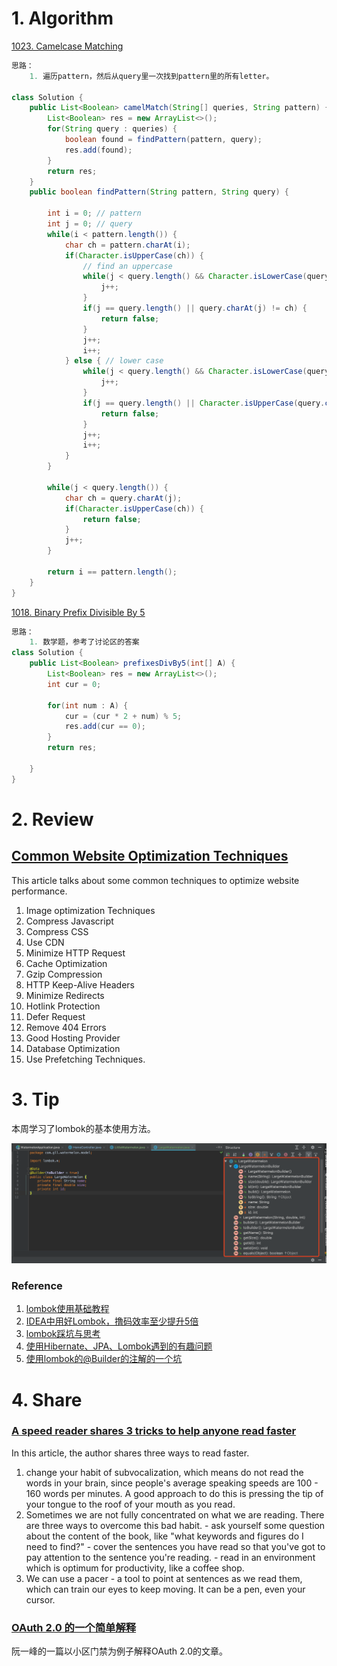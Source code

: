 # 1. Algorithm
[1023. Camelcase Matching](https://leetcode.com/contest/weekly-contest-131/problems/camelcase-matching/)
```Java
思路：
    1. 遍历pattern，然后从query里一次找到pattern里的所有letter。
    
class Solution {
    public List<Boolean> camelMatch(String[] queries, String pattern) {
        List<Boolean> res = new ArrayList<>();
        for(String query : queries) {
            boolean found = findPattern(pattern, query);
            res.add(found);
        }
        return res;
    }
    public boolean findPattern(String pattern, String query) {
        
        int i = 0; // pattern
        int j = 0; // query
        while(i < pattern.length()) {
            char ch = pattern.charAt(i);
            if(Character.isUpperCase(ch)) {
                // find an uppercase
                while(j < query.length() && Character.isLowerCase(query.charAt(j))) {
                    j++;
                }
                if(j == query.length() || query.charAt(j) != ch) {
                    return false;
                }
                j++;
                i++;
            } else { // lower case
                while(j < query.length() && Character.isLowerCase(query.charAt(j)) && query.charAt(j) != ch) {
                    j++;
                }
                if(j == query.length() || Character.isUpperCase(query.charAt(j))) {
                    return false;
                }
                j++;
                i++;
            }
        }
        
        while(j < query.length()) {
            char ch = query.charAt(j);
            if(Character.isUpperCase(ch)) {
                return false;
            }
            j++;
        }
        
        return i == pattern.length();
    }           
}
```
[1018. Binary Prefix Divisible By 5](https://leetcode.com/problems/binary-prefix-divisible-by-5/)
```Java        
思路：
    1. 数学题，参考了讨论区的答案
class Solution {
    public List<Boolean> prefixesDivBy5(int[] A) {
        List<Boolean> res = new ArrayList<>();
        int cur = 0;
        
        for(int num : A) {
            cur = (cur * 2 + num) % 5;
            res.add(cur == 0);
        }
        return res;
        
    }
}

```
# 2. Review
## [Common Website Optimization Techniques](https://www.technolush.com/blog/common-website-optimization-techniques)
This article talks about some common techniques to optimize website performance.
1. Image optimization Techniques
2. Compress Javascript 
3. Compress CSS
4. Use CDN
5. Minimize HTTP Request
6. Cache Optimization
7. Gzip Compression
8. HTTP Keep-Alive Headers
9. Minimize Redirects
10. Hotlink Protection
11. Defer Request
12. Remove 404 Errors
13. Good Hosting Provider
14. Database Optimization
15. Use Prefetching Techniques.

# 3. Tip
本周学习了lombok的基本使用方法。

![lombokBuilderPattern](/resource/lombokBuilderPattern.png)

### Reference
  1. [lombok使用基础教程](https://www.cnblogs.com/guodong-wang/p/8333888.html)
  2. [IDEA中用好Lombok，撸码效率至少提升5倍](https://mp.weixin.qq.com/s/Ex_4QumoF1CmqGMUyDfx9Q)
  3. [lombok踩坑与思考](https://www.cnblogs.com/wuyuegb2312/p/9750462.html)
  4. [使用Hibernate、JPA、Lombok遇到的有趣问题](https://juejin.im/post/5b3ca5386fb9a04fd34370d2#heading-5)
  5. [使用lombok的@Builder的注解的一个坑](https://www.jianshu.com/p/59d4f3e31c8d)
  
# 4. Share
### [A speed reader shares 3 tricks to help anyone read faster](https://ideas.ted.com/a-speed-reader-shares-3-tricks-to-help-anyone-read-faster/)
In this article, the author shares three ways to read faster.
  1. change your habit of subvocalization, which means do not read the words in your brain, since people's average speaking speeds are 100 - 160 words per minutes. A good approach to do this is pressing the tip of your tongue to the roof of your mouth as you read.
  2. Sometimes we are not fully concentrated on what we are reading. There are three ways to overcome this bad habit. 
    - ask yourself some question about the content of the book, like "what keywords and figures do I need to find?"
    - cover the sentences you have read so that you've got to pay attention to the sentence you're reading.
    - read in an environment which is optimum for productivity, like a coffee shop.
  3. We can use a pacer - a tool to point at sentences as we read them, which can train our eyes to keep moving. It can be a pen, even your cursor.
  
### [OAuth 2.0 的一个简单解释](https://mp.weixin.qq.com/s/IJXICiG8vOcQFEJY_VikSQ)
阮一峰的一篇以小区门禁为例子解释OAuth 2.0的文章。





